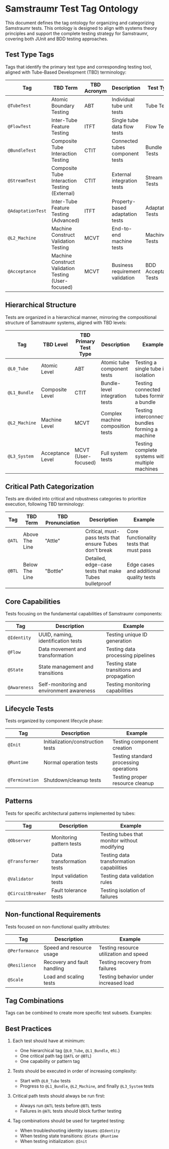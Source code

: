 # Samstraumr Test Tag Ontology

This document defines the tag ontology for organizing and categorizing Samstraumr tests. This ontology is designed to align with systems theory principles and support the complete testing strategy for Samstraumr, covering both JUnit and BDD testing approaches.

## Test Type Tags

Tags that identify the primary test type and corresponding testing tool, aligned with Tube-Based Development (TBD) terminology:

| Tag | TBD Term | TBD Acronym | Description | Test Type | Technology |
|-----|----------|-------------|-------------|-----------|------------|
| `@TubeTest` | Atomic Boundary Testing | ABT | Individual tube unit tests | Tube Tests | JUnit 5 |
| `@FlowTest` | Inter-Tube Feature Testing | ITFT | Single tube data flow tests | Flow Tests | JUnit 5 |
| `@BundleTest` | Composite Tube Interaction Testing | CTIT | Connected tubes component tests | Bundle Tests | JUnit 5 |
| `@StreamTest` | Composite Tube Interaction Testing (External) | CTIT | External integration tests | Stream Tests | JUnit 5 + TestContainers |
| `@AdaptationTest` | Inter-Tube Feature Testing (Advanced) | ITFT | Property-based adaptation tests | Adaptation Tests | JUnit 5 (custom) |
| `@L2_Machine` | Machine Construct Validation Testing | MCVT | End-to-end machine tests | Machine Tests | Cucumber |
| `@Acceptance` | Machine Construct Validation Testing (User-focused) | MCVT | Business requirement validation | BDD Acceptance Tests | Cucumber |

## Hierarchical Structure

Tests are organized in a hierarchical manner, mirroring the compositional structure of Samstraumr systems, aligned with TBD levels:

| Tag | TBD Level | TBD Primary Test Type | Description | Example |
|-----|-----------|----------------------|-------------|---------|
| `@L0_Tube` | Atomic Level | ABT | Atomic tube component tests | Testing a single tube in isolation |
| `@L1_Bundle` | Composite Level | CTIT | Bundle-level integration tests | Testing connected tubes forming a bundle |
| `@L2_Machine` | Machine Level | MCVT | Complex machine composition tests | Testing interconnected bundles forming a machine |
| `@L3_System` | Acceptance Level | MCVT (User-focused) | Full system tests | Testing complete systems with multiple machines |

## Critical Path Categorization

Tests are divided into critical and robustness categories to prioritize execution, following TBD terminology:

| Tag | TBD Term | TBD Pronunciation | Description | Example |
|-----|----------|------------------|-------------|---------|
| `@ATL` | Above The Line | "Attle" | Critical, must-pass tests that ensure Tubes don't break | Core functionality tests that must pass |
| `@BTL` | Below The Line | "Bottle" | Detailed, edge-case tests that make Tubes bulletproof | Edge cases and additional quality tests |

## Core Capabilities

Tests focusing on the fundamental capabilities of Samstraumr components:

| Tag | Description | Example |
|-----|-------------|---------|
| `@Identity` | UUID, naming, identification tests | Testing unique ID generation |
| `@Flow` | Data movement and transformation | Testing data processing pipelines |
| `@State` | State management and transitions | Testing state transitions and propagation |
| `@Awareness` | Self-monitoring and environment awareness | Testing monitoring capabilities |

## Lifecycle Tests

Tests organized by component lifecycle phase:

| Tag | Description | Example |
|-----|-------------|---------|
| `@Init` | Initialization/construction tests | Testing component creation |
| `@Runtime` | Normal operation tests | Testing standard processing operations |
| `@Termination` | Shutdown/cleanup tests | Testing proper resource cleanup |

## Patterns

Tests for specific architectural patterns implemented by tubes:

| Tag | Description | Example |
|-----|-------------|---------|
| `@Observer` | Monitoring pattern tests | Testing tubes that monitor without modifying |
| `@Transformer` | Data transformation tests | Testing data transformation capabilities |
| `@Validator` | Input validation tests | Testing data validation rules |
| `@CircuitBreaker` | Fault tolerance tests | Testing isolation of failures |

## Non-functional Requirements

Tests focused on non-functional quality attributes:

| Tag | Description | Example |
|-----|-------------|---------|
| `@Performance` | Speed and resource usage | Testing resource utilization and speed |
| `@Resilience` | Recovery and fault handling | Testing recovery from failures |
| `@Scale` | Load and scaling tests | Testing behavior under increased load |

## Tag Combinations

Tags can be combined to create more specific test subsets. Examples:


## Best Practices

1. Each test should have at minimum:
   - One hierarchical tag (`@L0_Tube`, `@L1_Bundle`, etc.)
   - One critical path tag (`@ATL` or `@BTL`)
   - One capability or pattern tag

2. Tests should be executed in order of increasing complexity:
   - Start with `@L0_Tube` tests
   - Progress to `@L1_Bundle`, `@L2_Machine`, and finally `@L3_System` tests

3. Critical path tests should always be run first:
   - Always run `@ATL` tests before `@BTL` tests
   - Failures in `@ATL` tests should block further testing

4. Tag combinations should be used for targeted testing:
   - When troubleshooting identity issues: `@Identity`
   - When testing state transitions: `@State @Runtime`
   - When testing initialization: `@Init`
